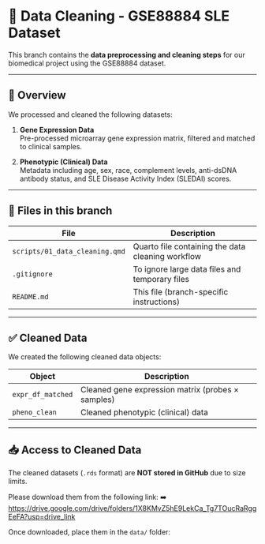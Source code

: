 # 🧬 Data Cleaning - GSE88884 SLE Dataset

This branch contains the **data preprocessing and cleaning steps** for our biomedical project using the GSE88884 dataset.

---

## 📄 Overview

We processed and cleaned the following datasets:

1. **Gene Expression Data**  
   Pre-processed microarray gene expression matrix, filtered and matched to clinical samples.

2. **Phenotypic (Clinical) Data**  
   Metadata including age, sex, race, complement levels, anti-dsDNA antibody status, and SLE Disease Activity Index (SLEDAI) scores.

---

## 📂 Files in this branch

| File                                         | Description                                       |
|----------------------------------------------|---------------------------------------------------|
| `scripts/01_data_cleaning.qmd`              | Quarto file containing the data cleaning workflow |
| `.gitignore`                                | To ignore large data files and temporary files    |
| `README.md`                                 | This file (branch-specific instructions)          |

---

## ✅ Cleaned Data

We created the following cleaned data objects:

| Object               | Description                                             |
|----------------------|---------------------------------------------------------|
| `expr_df_matched`    | Cleaned gene expression matrix (probes × samples)       |
| `pheno_clean`        | Cleaned phenotypic (clinical) data                      |

---

## 📥 Access to Cleaned Data

The cleaned datasets (`.rds` format) are **NOT stored in GitHub** due to size limits.

Please download them from the following link:
➡️ https://drive.google.com/drive/folders/1X8KMvZ5hE9LekCa_Tg7TOucRaRggEeFA?usp=drive_link

Once downloaded, place them in the `data/` folder:
